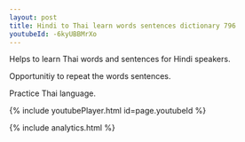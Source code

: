 ```yaml
---
layout: post
title: Hindi to Thai learn words sentences dictionary 796 
youtubeId: -6kyUBBMrXo
---
```

 
 
Helps to learn Thai words and sentences for Hindi speakers.

Opportunitiy to repeat the words sentences. 

Practice Thai language. 
 
{% include youtubePlayer.html id=page.youtubeId %}
 
 
{% include analytics.html %}